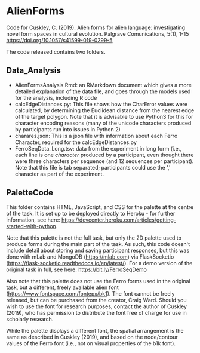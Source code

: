# AlienForms
Code for Cuskley, C. (2019). Alien forms for alien language: investigating novel form spaces in cultural evolution. Palgrave Comunications, 5(1), 1-15 https://doi.org/10.1057/s41599-019-0299-5

The code released contains two folders. 

## Data_Analysis

- AlienFormsAnalysis.Rmd: an RMarkdown document which gives a more detailed explanation of the data file, and goes through the models used for the analysis, including R code
- calcEdgeDistances.py: This file shows how the CharError values were calculated, by determining the Euclidean distance from the nearest edge of the target polygon. Note that it is advisable to use Python3 for this for character encoding reasons (many of the unicode characters produced by participants run into issues in Python 2)
- charares.json: This is a json file with information about each Ferro Character, required for the calcEdgeDistances.py
- FerroSeqData_Long.tsv: data from the experiment in long form (i.e., each line is one *character* produced by a participant, even thought there were three characters per sequence (and 12 sequences per participant). Note that this file is tab separated; participants could use the ',' character as part of the experiment.

## PaletteCode

This folder contains HTML, JavaScript, and CSS for the palette at the centre of the task. It is set up to be deployed directly to Heroku - for further information, see here: https://devcenter.heroku.com/articles/getting-started-with-python. 

Note that this palette is not the full task, but only the 2D palette used to produce forms during the main part of the task. As such, this code doesn't include detail about storing and saving participant responses, but this was done with mLab and MongoDB (https://mlab.com) via FlaskSocketio (https://flask-socketio.readthedocs.io/en/latest/). For a demo version of the original task in full, see here: https://bit.ly/FerroSeqDemo

Also note that this palette does not use the Ferro forms used in the original task, but a different, freely available alien font (https://www.fontspace.com/fontepx/bk1). The font cannot be freely released, but can be purchased from the creator, Craig Ward. Should you wish to use the font for research purposes, contact the author of Cuskley (2019), who has permission to distribute the font free of charge for use in scholarly research.

While the palette displays a different font, the spatial arrangement is the same as described in Cuskley (2019), and based on the node/contour values of the Ferro font (i.e., not on visual properties of the b1k font).

